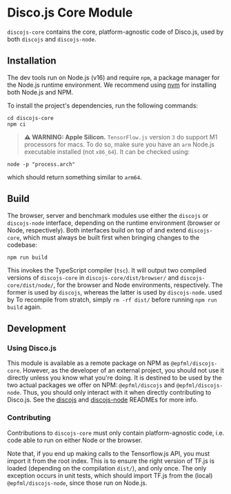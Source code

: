 # Disco.js Core Module

`discojs-core` contains the core, platform-agnostic code of Disco.js, used by both `discojs` and `discojs-node`.

## Installation

The dev tools run on Node.js (v16) and require `npm`, a package manager for the Node.js runtime environment.
We recommend using [nvm](https://github.com/nvm-sh/nvm) for installing both Node.js and NPM.

To install the project's dependencies, run the following commands:

```
cd discojs-core
npm ci
```

> **⚠ WARNING: Apple Silicon.**
> `TensorFlow.js` version `3` do support M1 processors for macs. To do so, make sure you have an `arm` Node.js executable installed (not `x86_64`). It can be checked using:

```
node -p "process.arch"
```

which should return something similar to `arm64`.

## Build

The browser, server and benchmark modules use either the `discojs` or `discojs-node` interface, depending on the runtime environment (browser or Node, respectively). Both interfaces build on top of and extend `discojs-core`, which must always be built first when bringing changes to the codebase:

```
npm run build
```

This invokes the TypeScript compiler (`tsc`). It will output two compiled versions of  `discojs-core` in `discojs-core/dist/browser/` and `discojs-core/dist/node/`, for the browser and Node environments, respectively. The former is used by `discojs`, whereas the latter is used by `discojs-node`. used by To recompile from stratch, simply `rm -rf dist/` before running `npm run build` again.

## Development

### Using Disco.js

This module is available as a remote package on NPM as `@epfml/discojs-core`. However, as the developer of an external project, you should not use it directly unless you know what you're doing. It is destined to be used by the two actual packages we offer on NPM: `@epfml/discojs` and `@epfml/discojs-node`. Thus, you should only interact with it when directly contributing to Disco.js. See the [discojs](../discojs/README.md) and [discojs-node](../discojs-node/README.md) READMEs for more info.

### Contributing

Contributions to `discojs-core` must only contain platform-agnostic code, i.e. code able to run on either Node or the browser.

Note that, if you end up making calls to the Tensorflow.js API, you must import it from the root index. This is to ensure the right version of TF.js is loaded (depending on the compilation `dist/`), and only once. The only exception occurs in unit tests, which should import TF.js from the (local) `@epfml/discojs-node`, since those run on Node.js.